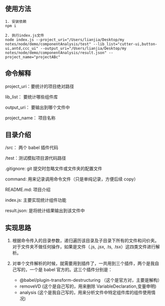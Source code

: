 ## 使用方法

```
1. 安装依赖
npm i

2. 执行index.js文件
node index.js --project_uri="/Users/lianjia/Desktop/my notes/node/demo/componentAnalysis/test" --lib_list="cutter-ui,button-ui,antd,ccc_ui" --output_uri="/Users/lianjia/Desktop/my notes/node/demo/componentAnalysis/result.json" --project_name="projectABc"
```

## 命令解释

project_uri：要统计的项目绝对路径

lib_list： 要统计哪些组件库

output_uri： 要输出到哪个文件中

project_name： 项目名称

## 目录介绍

/src： 两个 babel 插件代码

/test：测试模拟项目源代码路径

.gitignore: git 提交时忽略文件或文件夹的配置文件

command: 用来记录调用命令文件（只是单纯记录，方便后续 copy）

README.md: 项目介绍

index.js: 主要实现统计组件功能

result.json: 是将统计结果输出到该文件中

## 实现思路

1. 根据命令传入的目录参数，递归遍历该目录及子目录下所有的文件和问价夹。对于文件夹不做任何操作，如果是文件（.js, .jsx, .ts, .tsx）这四类文件进行解析。

2. 对单个文件解析的时候，就需要用到插件了，一共用到三个插件，两个是我自己写的，一个是 babel 官方的。这三个插件分别是：
    - @babel/plugin-transform-destructuring （这个是官方对，主要是解构）
    - removeVD (这个是自己写的，用来删除 VariableDeclaration,变量申明)
    - analysis (这个是我自己写的，用来分析文件中特定组件库的组件使用情况)
